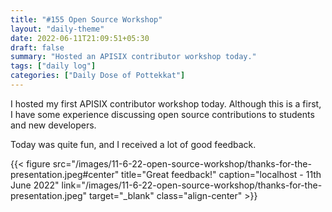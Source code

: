 ```yaml
---
title: "#155 Open Source Workshop"
layout: "daily-theme"
date: 2022-06-11T21:09:51+05:30
draft: false
summary: "Hosted an APISIX contributor workshop today."
tags: ["daily log"]
categories: ["Daily Dose of Pottekkat"]
---
```


I hosted my first APISIX contributor workshop today. Although this is a first, I have some experience discussing open source contributions to students and new developers.

Today was quite fun, and I received a lot of good feedback.

{{< figure src="/images/11-6-22-open-source-workshop/thanks-for-the-presentation.jpeg#center" title="Great feedback!" caption="localhost - 11th June 2022" link="/images/11-6-22-open-source-workshop/thanks-for-the-presentation.jpeg" target="_blank" class="align-center" >}}
